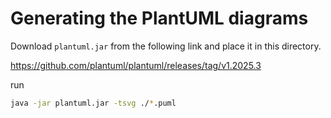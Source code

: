 # Generating the PlantUML diagrams

Download `plantuml.jar` from the following link and place it in this directory.

<https://github.com/plantuml/plantuml/releases/tag/v1.2025.3>

run
```bash
java -jar plantuml.jar -tsvg ./*.puml
```
